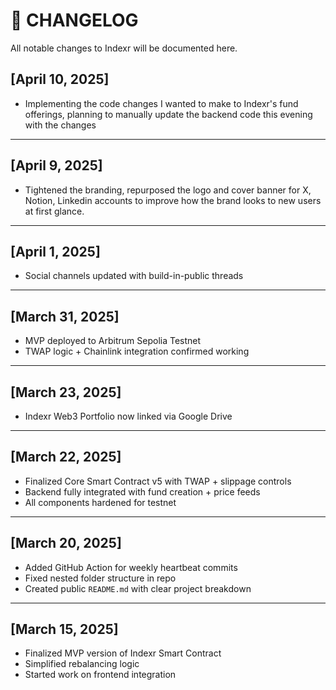 # 📜 CHANGELOG

All notable changes to Indexr will be documented here.

## [April 10, 2025]
- Implementing the code changes I wanted to make to Indexr's fund offerings, planning to manually update the backend code this evening with the changes

---

## [April 9, 2025]
- Tightened the branding, repurposed the logo and cover banner for X, Notion, Linkedin accounts to improve how the brand looks to new users at first glance.

---

## [April 1, 2025]
- Social channels updated with build-in-public threads

---

## [March 31, 2025]
- MVP deployed to Arbitrum Sepolia Testnet
- TWAP logic + Chainlink integration confirmed working

---

## [March 23, 2025]
- Indexr Web3 Portfolio now linked via Google Drive

---

## [March 22, 2025]
- Finalized Core Smart Contract v5 with TWAP + slippage controls
- Backend fully integrated with fund creation + price feeds
- All components hardened for testnet

---

## [March 20, 2025]
- Added GitHub Action for weekly heartbeat commits
- Fixed nested folder structure in repo
- Created public `README.md` with clear project breakdown

---

## [March 15, 2025]
- Finalized MVP version of Indexr Smart Contract
- Simplified rebalancing logic
- Started work on frontend integration
